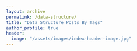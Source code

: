 ```yaml
---
layout: archive
permalink: /data-structure/
title: "Data Structure Posts By Tags"
author_profile: true
header:
  image: "/assets/images/index-header-image.jpg"
---
```

